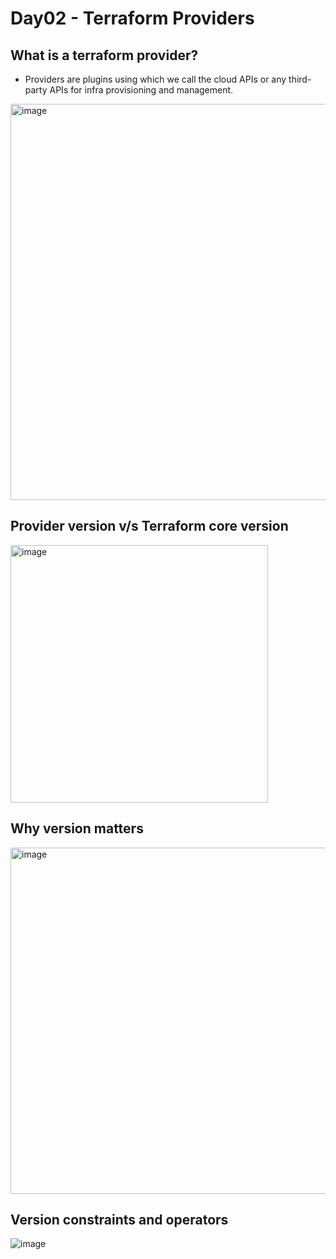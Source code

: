 # Day02 - Terraform Providers

## What is a terraform provider?

- Providers are plugins using which we call the cloud APIs or any third-party APIs for infra provisioning and management.

<img width="634" alt="image" src="https://github.com/user-attachments/assets/e451a76f-75ea-4000-b63f-3aec5b313810" />

## Provider version v/s Terraform core version

<img width="412" alt="image" src="https://github.com/user-attachments/assets/18b67936-5744-43dc-a748-552544969591" />

## Why version matters

<img width="554" alt="image" src="https://github.com/user-attachments/assets/2980dbf7-0556-4618-acab-f85ad10db2ec" />

## Version constraints and operators

![image](https://github.com/user-attachments/assets/9bccafe8-78a9-4def-9b7b-e745b207792d)


